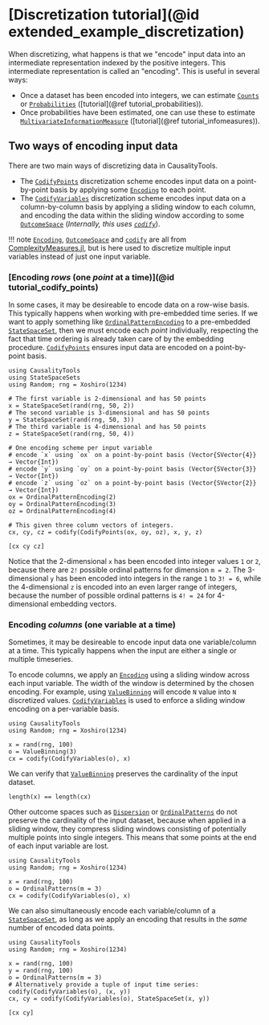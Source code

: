 # [Discretization tutorial](@id extended_example_discretization)

When discretizing, what happens is that we "encode" input data into an intermediate representation indexed by the positive integers. This intermediate representation is called an "encoding". This is useful in several ways:

- Once a dataset has been encoded into integers, we can estimate [`Counts`](@ref) or [`Probabilities`](@ref) ([tutorial](@ref tutorial_probabilities)).
- Once probabilities have been estimated, one can use these to estimate [`MultivariateInformationMeasure`](@ref) ([tutorial](@ref tutorial_infomeasures)).

## Two ways of encoding input data

There are two main ways of discretizing data in CausalityTools. 
- The [`CodifyPoints`](@ref) discretization scheme encodes input data on a point-by-point 
    basis by applying some [`Encoding`](@ref) to each point.
- The [`CodifyVariables`](@ref) discretization scheme encodes input data on a column-by-column
    basis by applying a sliding window to each column, and encoding the data within the sliding window according to some [`OutcomeSpace`](@ref) (*Internally, this uses [`codify`](@ref)*).

!!! note 
    [`Encoding`](@ref), [`OutcomeSpace`](@ref) and [`codify`](@ref) are all from
    [ComplexityMeasures.jl](https://github.com/JuliaDynamics/ComplexityMeasures.jl),
    but is here used to discretize multiple input variables instead of just one input
    variable.

### [Encoding *rows* (one *point* at a time)](@id tutorial_codify_points)

In some cases, it may be desireable to encode data on a row-wise basis. This 
typically happens when working with pre-embedded time series. If we want to 
apply something like [`OrdinalPatternEncoding`](@ref) to a pre-embedded 
[`StateSpaceSet`](@ref), then we must encode each *point* individually,
respecting the fact that time ordering is already taken care of by the 
embedding procedure. [`CodifyPoints`](@ref) ensures input data are encoded 
on a point-by-point basis.

```@example example_encode_points
using CausalityTools
using StateSpaceSets
using Random; rng = Xoshiro(1234)

# The first variable is 2-dimensional and has 50 points
x = StateSpaceSet(rand(rng, 50, 2))
# The second variable is 3-dimensional and has 50 points
y = StateSpaceSet(rand(rng, 50, 3))
# The third variable is 4-dimensional and has 50 points
z = StateSpaceSet(rand(rng, 50, 4))

# One encoding scheme per input variable
# encode `x` using `ox` on a point-by-point basis (Vector{SVector{4}} → Vector{Int})
# encode `y` using `oy` on a point-by-point basis (Vector{SVector{3}} → Vector{Int})
# encode `z` using `oz` on a point-by-point basis (Vector{SVector{2}} → Vector{Int})
ox = OrdinalPatternEncoding(2)
oy = OrdinalPatternEncoding(3)
oz = OrdinalPatternEncoding(4)

# This given three column vectors of integers.
cx, cy, cz = codify(CodifyPoints(ox, oy, oz), x, y, z)

[cx cy cz]
```

Notice that the 2-dimensional `x` has been encoded into integer values `1` or `2`, because
there are `2!` possible ordinal patterns for dimension `m = 2`. The 3-dimensional `y` has 
been encoded into integers in the range `1` to `3! = 6`, while the 4-dimensional `z` is 
encoded into an even larger range of integers, because the number of possible ordinal patterns
is `4! = 24` for 4-dimensional embedding vectors.

### Encoding *columns* (one variable at a time)

Sometimes, it may be desireable to encode input data one variable/column at a time.
This typically happens when the input are either a single or multiple timeseries.

To encode columns, we apply an [`Encoding`](@ref) using a sliding window across each input variable. 
The width of the window is determined by the chosen encoding.
For example, using [`ValueBinning`](@ref) will encode `N` value into `N` discretized
values. [`CodifyVariables`](@ref) is used to enforce a sliding window encoding on a 
per-variable basis.

```@example example_encode_vars
using CausalityTools
using Random; rng = Xoshiro(1234)

x = rand(rng, 100)
o = ValueBinning(3)
cx = codify(CodifyVariables(o), x)
```

We can verify that [`ValueBinning`](@ref) preserves the cardinality of the input dataset.

```@example example_encode_vars
length(x) == length(cx)
```

Other outcome spaces such as [`Dispersion`](@ref) or [`OrdinalPatterns`](@ref) do not 
preserve the cardinality of the input dataset, because when applied in a sliding window,
they compress sliding windows consisting of potentially multiple points into single integers. This means that some points at the 
end of each input variable are lost.

```@example example_encode_vars
using CausalityTools
using Random; rng = Xoshiro(1234)

x = rand(rng, 100)
o = OrdinalPatterns(m = 3)
cx = codify(CodifyVariables(o), x)
```

We can also simultaneously encode each variable/column of a [`StateSpaceSet`](@ref), as long 
as we apply an encoding that results in the *same* number of encoded data points.

```@example example_encode_vars
using CausalityTools
using Random; rng = Xoshiro(1234)

x = rand(rng, 100)
y = rand(rng, 100)
o = OrdinalPatterns(m = 3)
# Alternatively provide a tuple of input time series: codify(CodifyVariables(o), (x, y))
cx, cy = codify(CodifyVariables(o), StateSpaceSet(x, y)) 

[cx cy]
```

